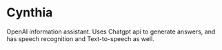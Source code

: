 # Cynthia
OpenAI information assistant.
Uses Chatgpt api to generate answers, and has speech recognition and Text-to-speech as well.
